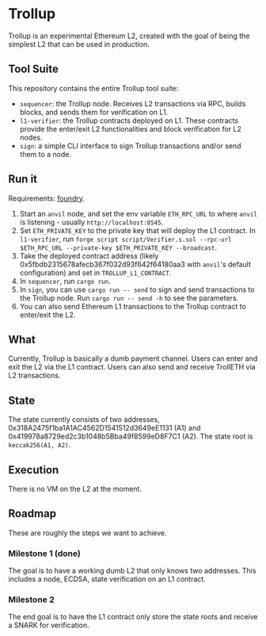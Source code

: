 # Trollup

Trollup is an experimental Ethereum L2, created with the goal of being the
simplest L2 that can be used in production.

## Tool Suite

This repository contains the entire Trollup tool suite:

- `sequencer`: the Trollup node. Receives L2 transactions via RPC, builds
  blocks, and sends them for verification on L1.
- `l1-verifier`: the Trollup contracts deployed on L1. These contracts provide
  the enter/exit L2 functionalities and block verification for L2 nodes.
- `sign`: a simple CLI interface to sign Trollup transactions and/or send them
  to a node.

## Run it

Requirements: [foundry](https://github.com/foundry-rs/foundry).

1. Start an `anvil` node, and set the env variable `ETH_RPC_URL` to where `anvil` is listening - usually `http://localhost:8545`.
2. Set `ETH_PRIVATE_KEY` to the private key that will deploy the L1 contract. In `l1-verifier`, run `forge script script/Verifier.s.sol --rpc-url $ETH_RPC_URL --private-key $ETH_PRIVATE_KEY --broadcast`.
3. Take the deployed contract address (likely 0x5fbdb2315678afecb367f032d93f642f64180aa3 with `anvil`'s default configuration) and set in `TROLLUP_L1_CONTRACT`.
4. In `sequencer`, run `cargo run`.
5. In `sign`, you can use `cargo run -- send` to sign and send transactions to the Trollup node. Run `cargo run -- send -h` to see the parameters.
6. You can also send Ethereum L1 transactions to the Trollup contract to enter/exit the L2.

## What

Currently, Trollup is basically a dumb payment channel. Users can enter and
exit the L2 via the L1 contract. Users can also send and receive TrollETH via
L2 transactions.

## State

The state currently consists of two addresses,
0x318A2475f1ba1A1AC4562D1541512d3649eE1131 (A1) and
0x419978a8729ed2c3b1048b5Bba49f8599eD8F7C1 (A2). The state root is
`keccak256(A1, A2)`.

## Execution

There is no VM on the L2 at the moment.

## Roadmap

These are roughly the steps we want to achieve.

### Milestone 1 (done)

The goal is to have a working dumb L2 that only knows two addresses.  This
includes a node, ECDSA, state verification on an L1 contract.

### Milestone 2

The end goal is to have the L1 contract only store the state roots and
receive a SNARK for verification.
